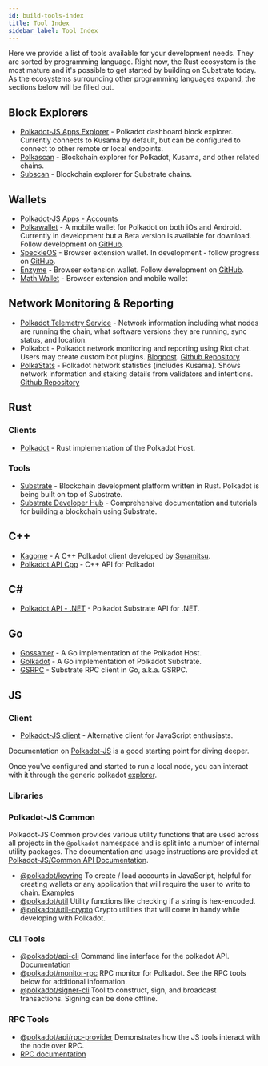 ```yaml
---
id: build-tools-index
title: Tool Index
sidebar_label: Tool Index
---
```


Here we provide a list of tools available for your development needs. They
are sorted by programming language. Right now, the Rust ecosystem is the most
mature and it's possible to get started by building on Substrate today. As the
ecosystems surrounding other programming languages expand, the sections below
will be filled out.

## Block Explorers

- [Polkadot-JS Apps Explorer](https://polkadot.js.org/apps/#/explorer) - Polkadot dashboard block
  explorer. Currently connects to Kusama by default, but can be configured to connect to other
  remote or local endpoints.
- [Polkascan](https://polkascan.io/) - Blockchain explorer for Polkadot, Kusama, and other related
  chains.
- [Subscan](httpS://subscan.io) - Blockchain explorer for Substrate chains.

## Wallets

- [Polkadot-JS Apps - Accounts](https://polkadot.js.org/apps/#/accounts)
- [Polkawallet](https://polkawallet.io/) - A mobile wallet for Polkadot on both iOs and Android.
  Currently in development but a Beta version is available for download. Follow development on
  [GitHub](https://github.com/polkawallet-io/polkawallet-RN).
- [SpeckleOS](https://www.speckleos.io/) - Browser extension wallet. In development - follow
  progress on [GitHub](https://github.com/SpeckleOS/speckle-browser-extension).
- [Enzyme](http://blockxlabs.com/) - Browser extension wallet. Follow development on
  [GitHub](https://github.com/blockxlabs/enzyme/).
- [Math Wallet](https://www.mathwallet.org) - Browser extension and mobile wallet

## Network Monitoring & Reporting

- [Polkadot Telemetry Service](https://telemetry.polkadot.io/) - Network information including what
  nodes are running the chain, what software versions they are running, sync status, and location.
- Polkabot - Polkadot network monitoring and reporting using Riot chat. Users may create custom bot
  plugins. [Blogpost](https://medium.com/polkadot-network/polkabot-a3dba18c20c8).
  [Github Repository](https://gitlab.com/Polkabot/polkabot)
- [PolkaStats](https://polkastats.io/) - Polkadot network statistics (includes Kusama). Shows
  network information and staking details from validators and intentions.
  [Github Repository](https://github.com/Colm3na/polkastats-v2/)

## Rust

### Clients

- [Polkadot](https://github.com/paritytech/polkadot) - Rust implementation of the Polkadot Host.

### Tools

- [Substrate](https://github.com/paritytech/substrate) - Blockchain development platform written in
  Rust. Polkadot is being built on top of Substrate.
- [Substrate Developer Hub](https://docs.substrate.dev) - Comprehensive documentation and tutorials
  for building a blockchain using Substrate.

## C++

- [Kagome](https://github.com/soramitsu/kagome) - A C++ Polkadot client developed by
  [Soramitsu](https://github.com/soramitsu).
- [Polkadot API Cpp](https://github.com/usetech-llc/polkadot_api_cpp) - С++ API for Polkadot

## C#

- [Polkadot API - .NET](https://github.com/usetech-llc/polkadot_api_dotnet) - Polkadot Substrate
  API for .NET.

## Go

- [Gossamer](https://github.com/ChainSafe/gossamer) - A Go implementation of the Polkadot Host.
- [Golkadot](https://github.com/opennetsys/golkadot) - A Go implementation of Polkadot Substrate.
- [GSRPC](https://github.com/centrifuge/go-substrate-rpc-client/) - Substrate RPC client in Go,
  a.k.a. GSRPC.

## JS

### Client

- [Polkadot-JS client](https://github.com/polkadot-js/client) - Alternative client for JavaScript
  enthusiasts.

Documentation on [Polkadot-JS](https://polkadot.js.org) is a good starting point for diving deeper.

Once you've configured and started to run a local node, you can interact with it through the
generic polkadot [explorer](https://polkadot.js.org/apps/#/explorer).

### Libraries

### Polkadot-JS Common

Polkadot-JS Common provides various utility functions that are used across all projects in the
`@polkadot` namespace and is split into a number of internal utility packages. The documentation
and usage instructions are provided at
[Polkadot-JS/Common API Documentation](https://polkadot.js.org/common/).

- [@polkadot/keyring](https://polkadot.js.org/common/keyring/) To create / load accounts in
  JavaScript, helpful for creating wallets or any application that will require the user to write
  to chain. [Examples](https://polkadot.js.org/common/examples/keyring/)
- [@polkadot/util](https://polkadot.js.org/common/util/) Utility functions like checking if a
  string is hex-encoded.
- [@polkadot/util-crypto](https://polkadot.js.org/common/util-crypto/) Crypto utilities that will
  come in handy while developing with Polkadot.

### CLI Tools

- [@polkadot/api-cli](https://github.com/polkadot-js/tools/tree/master/packages/api-cli) Command
  line interface for the polkadot API. [Documentation](https://polkadot.js.org/api/api/)
- [@polkadot/monitor-rpc](https://github.com/polkadot-js/tools/tree/master/packages/monitor-rpc)
  RPC monitor for Polkadot. See the RPC tools below for additional information.
- [@polkadot/signer-cli](https://github.com/polkadot-js/tools/tree/master/packages/signer-cli)
  Tool to construct, sign, and broadcast transactions. Signing can be done offline.

### RPC Tools

- [@polkadot/api/rpc-provider](https://github.com/polkadot-js/api/tree/master/packages/rpc-provider)
  Demonstrates how the JS tools interact with the node over RPC.
- [RPC documentation](https://polkadot.js.org/api/substrate/rpc.html)
